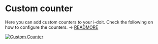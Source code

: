 # Custom counter

Here you can add custom counters to your i-doit. Check the following on how to configure the counters. → [READMORE](../../../basics/custom-counter.md)

[![Custom Counter](../../../assets/images/en/system-administration/administration/predefined-status/custom-counter/1-cc.png)](../../../assets/images/en/system-administration/administration/predefined-status/custom-counter/1-cc.png)
